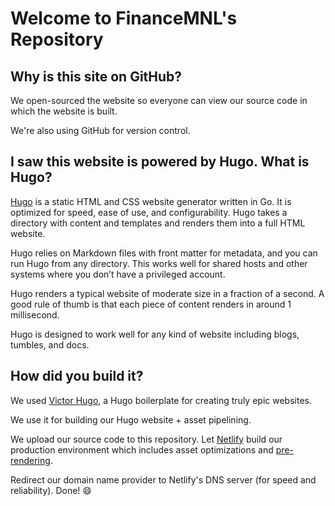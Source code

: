 # Welcome to FinanceMNL's Repository

## Why is this site on GitHub?

We open-sourced the website so everyone can view our source code in which the website is built.

We're also using GitHub for version control.

## I saw this website is powered by Hugo. What is Hugo?

[Hugo](https://github.com/gohugoio/hugo) is a static HTML and CSS website generator written in Go. It is optimized for speed, ease of use, and configurability. Hugo takes a directory with content and templates and renders them into a full HTML website.

Hugo relies on Markdown files with front matter for metadata, and you can run Hugo from any directory. This works well for shared hosts and other systems where you don’t have a privileged account.

Hugo renders a typical website of moderate size in a fraction of a second. A good rule of thumb is that each piece of content renders in around 1 millisecond.

Hugo is designed to work well for any kind of website including blogs, tumbles, and docs.

## How did you build it?

We used [Victor Hugo](https://github.com/netlify/victor-hugo), a Hugo boilerplate for creating truly epic websites.

We use it for building our Hugo website + asset pipelining.

We upload our source code to this repository. Let [Netlify](https://www.netlify.com/github-pages-vs-netlify/) build our production environment which includes asset optimizations and [pre-rendering](https://prerender.io/).

Redirect our domain name provider to Netlify's DNS server (for speed and reliability). Done! 😄
